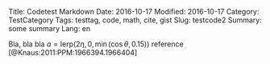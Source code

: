 Title: Codetest Markdown
Date: 2016-10-17
Modified: 2016-10-17
Category: TestCategory
Tags: testtag, code, math, cite, gist
Slug: testcode2
Summary: some summary
Lang: en

Bla, bla bla $a = \text{lerp}(2\eta, 0, \min(\cos\theta, 0.15))$ reference [@Knaus:2011:PPM:1966394.1966404]
